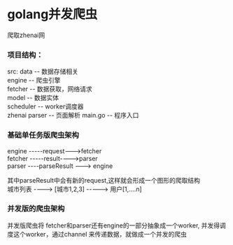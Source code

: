 # golang并发爬虫
爬取zhenai网

### 项目结构：
src:
    data -- 数据存储相关  
    engine -- 爬虫引擎  
    fetcher -- 数据获取，网络请求  
    model  -- 数据实体  
    scheduler -- worker调度器  
    zhenai
        parser -- 页面解析
    main.go -- 程序入口
   
  ### 基础单任务版爬虫架构
  engine -----request--->fetcher  
  fetcher -----result---->parser  
  parser ----parseResult ---> engine  
  
  其中parseResult中会有新的request,这样就会形成一个图形的爬取结构  
  城市列表 ---->  [城市1,2,3] -----> 用户[1,....n]
  
  ### 并发版的爬虫架构
  并发版爬虫将 fetcher和parser还有engine的一部分抽象成一个worker, 
  并发得调度这个worker，通过channel 来传递数据，就做成一个并发的爬虫
  
    